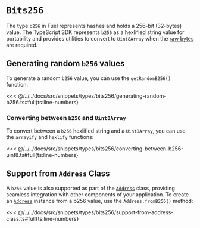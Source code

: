 # `Bits256`

The type `b256` in Fuel represents hashes and holds a 256-bit (32-bytes) value. The TypeScript SDK represents `b256` as a hexlified string value for portability and provides utilities to convert to `Uint8Array` when the [raw bytes](./bytes32.md) are required.

## Generating random `b256` values

To generate a random `b256` value, you can use the `getRandomB256()` function:

<<< @/../../docs/src/snippets/types/bits256/generating-random-b256.ts#full{ts:line-numbers}

### Converting between `b256` and `Uint8Array`

To convert between a `b256` hexlified string and a `Uint8Array`, you can use the `arrayify` and `hexlify` functions:

<<< @/../../docs/src/snippets/types/bits256/converting-between-b256-uint8.ts#full{ts:line-numbers}

## Support from `Address` Class

A `b256` value is also supported as part of the [`Address`](../../api/Address/Address.md) class, providing seamless integration with other components of your application. To create an [`Address`](../../api/Address/Address.md) instance from a b256 value, use the `Address.fromB256()` method:

<<< @/../../docs/src/snippets/types/bits256/support-from-address-class.ts#full{ts:line-numbers}
